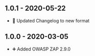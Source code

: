 ## 1.0.1 - 2020-05-22

* 🔨 Updated Changelog to new format


## 1.0.0 - 2020-03-05

* ➕ Added OWASP ZAP 2.9.0
